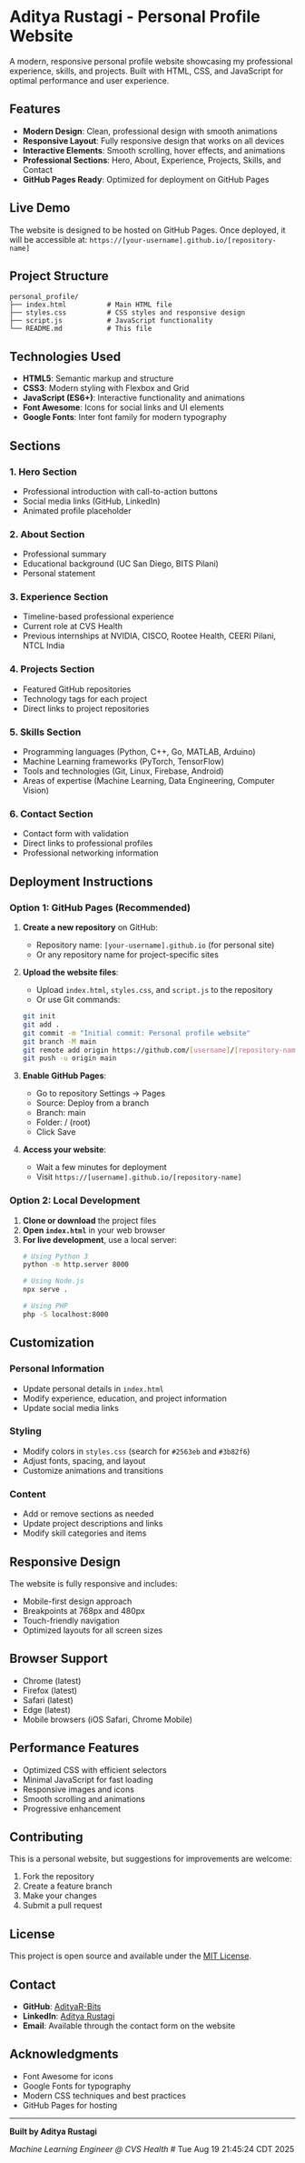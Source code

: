 # Aditya Rustagi - Personal Profile Website

A modern, responsive personal profile website showcasing my professional experience, skills, and projects. Built with HTML, CSS, and JavaScript for optimal performance and user experience.

## Features

- **Modern Design**: Clean, professional design with smooth animations
- **Responsive Layout**: Fully responsive design that works on all devices
- **Interactive Elements**: Smooth scrolling, hover effects, and animations
- **Professional Sections**: Hero, About, Experience, Projects, Skills, and Contact
- **GitHub Pages Ready**: Optimized for deployment on GitHub Pages

## Live Demo

The website is designed to be hosted on GitHub Pages. Once deployed, it will be accessible at:
`https://[your-username].github.io/[repository-name]`

## Project Structure

```
personal_profile/
├── index.html          # Main HTML file
├── styles.css          # CSS styles and responsive design
├── script.js           # JavaScript functionality
└── README.md           # This file
```

## Technologies Used

- **HTML5**: Semantic markup and structure
- **CSS3**: Modern styling with Flexbox and Grid
- **JavaScript (ES6+)**: Interactive functionality and animations
- **Font Awesome**: Icons for social links and UI elements
- **Google Fonts**: Inter font family for modern typography

## Sections

### 1. Hero Section
- Professional introduction with call-to-action buttons
- Social media links (GitHub, LinkedIn)
- Animated profile placeholder

### 2. About Section
- Professional summary
- Educational background (UC San Diego, BITS Pilani)
- Personal statement

### 3. Experience Section
- Timeline-based professional experience
- Current role at CVS Health
- Previous internships at NVIDIA, CISCO, Rootee Health, CEERI Pilani, NTCL India

### 4. Projects Section
- Featured GitHub repositories
- Technology tags for each project
- Direct links to project repositories

### 5. Skills Section
- Programming languages (Python, C++, Go, MATLAB, Arduino)
- Machine Learning frameworks (PyTorch, TensorFlow)
- Tools and technologies (Git, Linux, Firebase, Android)
- Areas of expertise (Machine Learning, Data Engineering, Computer Vision)

### 6. Contact Section
- Contact form with validation
- Direct links to professional profiles
- Professional networking information

## Deployment Instructions

### Option 1: GitHub Pages (Recommended)

1. **Create a new repository** on GitHub:
   - Repository name: `[your-username].github.io` (for personal site)
   - Or any repository name for project-specific sites

2. **Upload the website files**:
   - Upload `index.html`, `styles.css`, and `script.js` to the repository
   - Or use Git commands:
   ```bash
   git init
   git add .
   git commit -m "Initial commit: Personal profile website"
   git branch -M main
   git remote add origin https://github.com/[username]/[repository-name].git
   git push -u origin main
   ```

3. **Enable GitHub Pages**:
   - Go to repository Settings → Pages
   - Source: Deploy from a branch
   - Branch: main
   - Folder: / (root)
   - Click Save

4. **Access your website**:
   - Wait a few minutes for deployment
   - Visit `https://[username].github.io/[repository-name]`

### Option 2: Local Development

1. **Clone or download** the project files
2. **Open `index.html`** in your web browser
3. **For live development**, use a local server:
   ```bash
   # Using Python 3
   python -m http.server 8000
   
   # Using Node.js
   npx serve .
   
   # Using PHP
   php -S localhost:8000
   ```

## Customization

### Personal Information
- Update personal details in `index.html`
- Modify experience, education, and project information
- Update social media links

### Styling
- Modify colors in `styles.css` (search for `#2563eb` and `#3b82f6`)
- Adjust fonts, spacing, and layout
- Customize animations and transitions

### Content
- Add or remove sections as needed
- Update project descriptions and links
- Modify skill categories and items

## Responsive Design

The website is fully responsive and includes:
- Mobile-first design approach
- Breakpoints at 768px and 480px
- Touch-friendly navigation
- Optimized layouts for all screen sizes

## Browser Support

- Chrome (latest)
- Firefox (latest)
- Safari (latest)
- Edge (latest)
- Mobile browsers (iOS Safari, Chrome Mobile)

## Performance Features

- Optimized CSS with efficient selectors
- Minimal JavaScript for fast loading
- Responsive images and icons
- Smooth scrolling and animations
- Progressive enhancement

## Contributing

This is a personal website, but suggestions for improvements are welcome:
1. Fork the repository
2. Create a feature branch
3. Make your changes
4. Submit a pull request

## License

This project is open source and available under the [MIT License](LICENSE).

## Contact

- **GitHub**: [AdityaR-Bits](https://github.com/AdityaR-Bits)
- **LinkedIn**: [Aditya Rustagi](https://www.linkedin.com/in/aditya-rustagi54/)
- **Email**: Available through the contact form on the website

## Acknowledgments

- Font Awesome for icons
- Google Fonts for typography
- Modern CSS techniques and best practices
- GitHub Pages for hosting

---

**Built by Aditya Rustagi**

*Machine Learning Engineer @ CVS Health* # Tue Aug 19 21:45:24 CDT 2025
